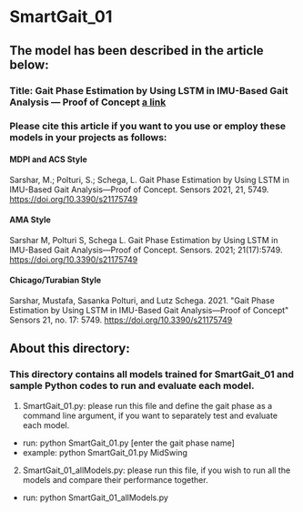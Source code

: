 # SmartGait_01
## The model has been described in the article below:
### Title: Gait Phase Estimation by Using LSTM in IMU-Based Gait Analysis — Proof of Concept [a link](https://www.mdpi.com/1424-8220/21/17/5749)

### Please cite this article if you want to you use or employ these models in your projects as follows:
#### MDPI and ACS Style
Sarshar, M.; Polturi, S.; Schega, L. Gait Phase Estimation by Using LSTM in IMU-Based Gait Analysis—Proof of Concept. Sensors 2021, 21, 5749. https://doi.org/10.3390/s21175749

#### AMA Style
Sarshar M, Polturi S, Schega L. Gait Phase Estimation by Using LSTM in IMU-Based Gait Analysis—Proof of Concept. Sensors. 2021; 21(17):5749. https://doi.org/10.3390/s21175749

#### Chicago/Turabian Style
Sarshar, Mustafa, Sasanka Polturi, and Lutz Schega. 2021. "Gait Phase Estimation by Using LSTM in IMU-Based Gait Analysis—Proof of Concept" Sensors 21, no. 17: 5749. https://doi.org/10.3390/s21175749

## About this directory:
### This directory contains all models trained for SmartGait_01 and sample Python codes to run and evaluate each model.

1) SmartGait_01.py: please run this file and define the gait phase as a command line argument, if you want to separately test and evaluate each model.
- run: python SmartGait_01.py [enter the gait phase name]
- example: python SmartGait_01.py MidSwing


2) SmartGait_01_allModels.py: please run this file, if you wish to run all the models and compare their performance together.
- run: python SmartGait_01_allModels.py